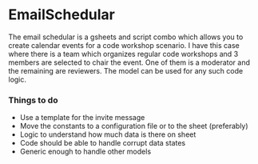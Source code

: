 # EmailSchedular
The email schedular is a gsheets and script combo which allows you to create calendar events for a code workshop scenario. I have this case where there is a team which organizes regular code workshops and 3 members are selected to chair the event. One of them is a moderator and the remaining are reviewers. The model can be used for any such code logic.

### Things to do
* Use a template for the invite message
* Move the constants to a configuration file or to the sheet (preferably)
* Logic to understand how much data is there on sheet
* Code should be able to handle corrupt data states
* Generic enough to handle other models
